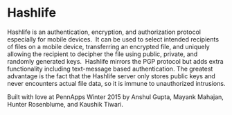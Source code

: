 # Hashlife

Hashlife is an authentication, encryption, and authorization protocol especially for mobile devices.  It can be used to select intended recipients of files on a mobile device, transferring an encrypted file, and uniquely allowing the recipient to decipher the file using public, private, and randomly generated keys.  Hashlife mirrors the PGP protocol but adds extra functionality including text-message based authentication. The greatest advantage is the fact that the Hashlife server only stores public keys and never encounters actual file data, so it is immune to unauthorized intrusions.

Built with love at PennApps Winter 2015 by Anshul Gupta, Mayank Mahajan, Hunter Rosenblume, and Kaushik Tiwari.
